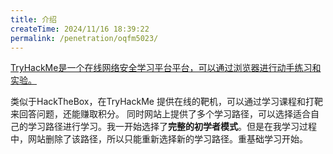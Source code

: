 ```yaml
---
title: 介绍
createTime: 2024/11/16 18:39:22
permalink: /penetration/oqfm5023/
---
```

[TryHackMe是一个在线网络安全学习平台平台，可以通过浏览器进行动手练习和实验。](https://tryhackme.com)

类似于HackTheBox，在TryHackMe 提供在线的靶机，可以通过学习课程和打靶来回答问题，还能赚取积分。
同时网站上提供了多个学习路径，可以选择适合自己的学习路径进行学习。我一开始选择了**完整的初学者模式**。但是在我学习过程中，网站删除了该路径，所以只能重新选择新的学习路径。重基础学习开始。

